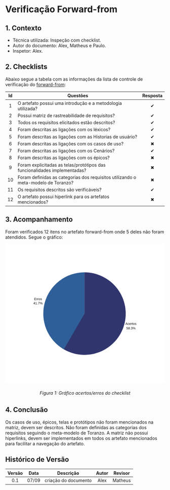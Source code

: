 # Verificação Forward-from

## **1. Contexto**

- Técnica utilizada: Inspeção com checklist.
- Autor do documento: Alex, Matheus e Paulo.
- Inspetor: Alex.

## **2. Checklists**

Abaixo segue a tabela com as informações da lista de controle de verificação do [forward-from](../../pos_rastreabilidade/forward_from.md):

|Id|Questões|Resposta|
|:---:|---|:---:|
|1|O artefato possui uma introdução e a metodologia utilizada?|✔|
|2|Possui matriz de rastreabilidade de requisitos?|✔|
|3|Todos os requisitos elicitados estão descritos?|✔|
|4|Foram descritas as ligações com os léxicos?|✔|
|5|Foram descritas as ligações com as Historias de usuário?|✔|
|6|Foram descritas as ligações com os casos de uso?|✖|
|7|Foram descritas as ligações com os Cenários?|✔|
|8|Foram descritas as ligações com os épicos?|✖|
|9|Foram explicitadas as telas/protótipos das funcionalidades implementadas?|✖|
|10|Foram definidas as categorias dos requisitos utilizando o meta-modelo de Toranzo?|✖|
|11|Os requisitos descritos são verificáveis?|✔|
|12|O artefato possui hiperlink para os artefatos mencionados?|✖|

## **3. Acompanhamento**

Foram verificados 12 itens no artefato forward-from onde 5 deles não foram atendidos. Segue o gráfico: 

![](../../images/verificacao/graficoForward.png)

<h6 align = "center">Figura 1: Gráfico acertos/erros do checklist</h6>

## **4. Conclusão**

Os casos de uso, épicos, telas e protótipos não foram mencionados na matriz, devem ser descritos. Não foram definidas as categorias dos requisitos seguindo o meta-modelo de Toranzo. A matriz não possui hiperlinks, devem ser implementados em todos os artefato mencionados para facilitar a navegação do artefato.

## Histórico de Versão

| Versão |    Data    |       Descrição       |     Autor     |    Revisor    |
|:------:|:----------:|:---------------------:|:-------------:|:-------------:|
|0.1|07/09|criação do documento|Alex|Matheus|